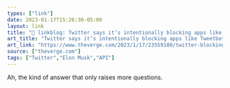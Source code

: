 ```yaml
---
types: ["link"]
date: 2023-01-17T15:26:30-05:00
layout: link
title: "🔗 linkblog: Twitter says it’s intentionally blocking apps like Tweetbot - The Verge'"
art_title: "Twitter says it’s intentionally blocking apps like Tweetbot - The Verge"
art_link: "https://www.theverge.com/2023/1/17/23559180/twitter-blocking-apps-tweetbot"
source: ["theverge.com"]
tags: ["Twitter","Elon Musk","API"]
---
```

Ah, the kind of answer that only raises more questions.  
 
